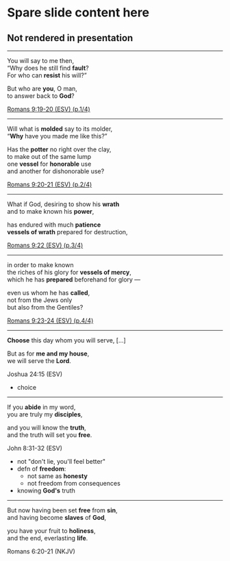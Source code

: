 # Spare slide content here
## Not rendered in presentation

******
You will say to me then, <br/>
“Why does he still find **fault**?  <br/>
For who can **resist** his will?”

But who are **you**, O man,  <br/>
to answer back to **God**?

[Romans 9:19-20 (ESV) (p.1/4)](# "ref")

******
Will what is **molded** say to its molder,  <br/>
“**Why** have you made me like this?”

Has the **potter** no right over the clay,  <br/>
to make out of the same lump  <br/>
one **vessel** for **honorable** use  <br/>
and another for dishonorable use?

[Romans 9:20-21 (ESV) (p.2/4)](# "ref")

******
What if God, desiring to show his **wrath**  <br/>
and to make known his **power**,

has endured with much **patience**  <br/>
**vessels of wrath** prepared for destruction,

[Romans 9:22 (ESV) (p.3/4)](# "ref")

******
in order to make known  <br/>
the riches of his glory for **vessels of mercy**,  <br/>
which he has **prepared** beforehand for glory —

even us whom he has **called**,  <br/>
not from the Jews only  <br/>
but also from the Gentiles?

[Romans 9:23-24 (ESV) (p.4/4)](# "ref")


---
**Choose** this day whom you will serve, [...]

But as for **me and my house**, <br/>
we will serve the **Lord**.

<div class="ref">
Joshua 24:15 (ESV)
</div>

>>>
+ choice

---
If you **abide** in my word, <br/>
you are truly my **disciples**,

and you will know the **truth**, <br/>
and the truth will set you **free**.

<div class="ref">
John 8:31-32 (ESV)
</div>

>>>
+ not "don't lie, you'll feel better"
+ defn of **freedom**:
  + not same as **honesty**
  + not freedom from consequences
+ knowing **God's** truth

---
But now having been set **free** from **sin**, <br/>
and having become **slaves** of **God**,

you have your fruit to **holiness**, <br/>
and the end, everlasting **life**.

<div class="ref">
Romans 6:20-21 (NKJV)
</div>
